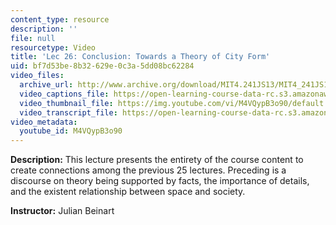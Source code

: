 ```yaml
---
content_type: resource
description: ''
file: null
resourcetype: Video
title: 'Lec 26: Conclusion: Towards a Theory of City Form'
uid: bf7d53be-8b32-629e-0c3a-5dd08bc62284
video_files:
  archive_url: http://www.archive.org/download/MIT4.241JS13/MIT4_241JS13_lec26_300k.mp4
  video_captions_file: https://open-learning-course-data-rc.s3.amazonaws.com/4-241j-theory-of-city-form-spring-2013/505aece6cf695cceaa4404af92a1e31a_M4VQypB3o90.vtt
  video_thumbnail_file: https://img.youtube.com/vi/M4VQypB3o90/default.jpg
  video_transcript_file: https://open-learning-course-data-rc.s3.amazonaws.com/4-241j-theory-of-city-form-spring-2013/ee549f692e03c2e5f6f6ae373b77f2ef_M4VQypB3o90.pdf
video_metadata:
  youtube_id: M4VQypB3o90
---
```


**Description:** This lecture presents the entirety of the course content to create connections among the previous 25 lectures. Preceding is a discourse on theory being supported by facts, the importance of details, and the existent relationship between space and society.

**Instructor:** Julian Beinart